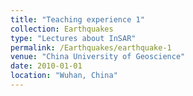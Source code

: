 ```yaml
---
title: "Teaching experience 1"
collection: Earthquakes
type: "Lectures about InSAR"
permalink: /Earthquakes/earthquake-1
venue: "China University of Geoscience"
date: 2010-01-01
location: "Wuhan, China"
---
```


